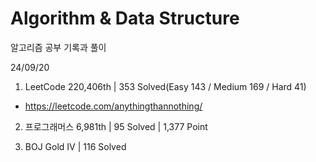 # Algorithm & Data Structure

알고리즘 공부 기록과 풀이

24/09/20

1. LeetCode 220,406th | 353 Solved(Easy 143 / Medium 169 / Hard 41)
- https://leetcode.com/anythingthannothing/

2. 프로그래머스 6,981th | 95 Solved | 1,377 Point

3. BOJ Gold IV | 116 Solved
